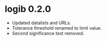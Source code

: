 # logib 0.2.0

* Updated datalists and URLs.
* Tolerance threshold renamed to limit value.
* Second significance test removed.
